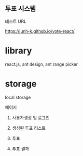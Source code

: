 ## 투표 시스템

테스트 URL

https://junh-k.github.io/vote-react/

# library
react.js, ant design, ant range picker

# storage
local storage

페이지
1. 사용자생성 및 로그인

2. 생성된 투표 리스트

3. 투표

4. 투표 결과
